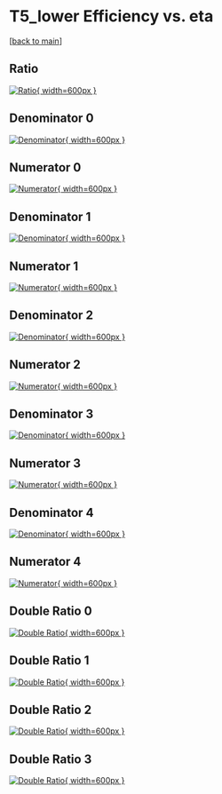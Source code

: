 # T5_lower Efficiency vs. eta

[[back to main](./)]



## Ratio

[![Ratio](../mtv/var/T5_lower_vtr_211_1_eff_eta.png){ width=600px }](../mtv/var/T5_lower_vtr_211_1_eff_eta.pdf)

## Denominator 0

[![Denominator](../mtv/den/T5_lower_vtr_211_1_eff_eta_den0.png){ width=600px }](../mtv/den/T5_lower_vtr_211_1_eff_eta_den0.pdf)

## Numerator 0

[![Numerator](../mtv/num/T5_lower_vtr_211_1_eff_eta_num0.png){ width=600px }](../mtv/num/T5_lower_vtr_211_1_eff_eta_num0.pdf)

## Denominator 1

[![Denominator](../mtv/den/T5_lower_vtr_211_1_eff_eta_den1.png){ width=600px }](../mtv/den/T5_lower_vtr_211_1_eff_eta_den1.pdf)

## Numerator 1

[![Numerator](../mtv/num/T5_lower_vtr_211_1_eff_eta_num1.png){ width=600px }](../mtv/num/T5_lower_vtr_211_1_eff_eta_num1.pdf)

## Denominator 2

[![Denominator](../mtv/den/T5_lower_vtr_211_1_eff_eta_den2.png){ width=600px }](../mtv/den/T5_lower_vtr_211_1_eff_eta_den2.pdf)

## Numerator 2

[![Numerator](../mtv/num/T5_lower_vtr_211_1_eff_eta_num2.png){ width=600px }](../mtv/num/T5_lower_vtr_211_1_eff_eta_num2.pdf)

## Denominator 3

[![Denominator](../mtv/den/T5_lower_vtr_211_1_eff_eta_den3.png){ width=600px }](../mtv/den/T5_lower_vtr_211_1_eff_eta_den3.pdf)

## Numerator 3

[![Numerator](../mtv/num/T5_lower_vtr_211_1_eff_eta_num3.png){ width=600px }](../mtv/num/T5_lower_vtr_211_1_eff_eta_num3.pdf)

## Denominator 4

[![Denominator](../mtv/den/T5_lower_vtr_211_1_eff_eta_den4.png){ width=600px }](../mtv/den/T5_lower_vtr_211_1_eff_eta_den4.pdf)

## Numerator 4

[![Numerator](../mtv/num/T5_lower_vtr_211_1_eff_eta_num4.png){ width=600px }](../mtv/num/T5_lower_vtr_211_1_eff_eta_num4.pdf)

## Double Ratio 0

[![Double Ratio](../mtv/ratio/T5_lower_vtr_211_1_eff_eta_ratio0.png){ width=600px }](../mtv/ratio/T5_lower_vtr_211_1_eff_eta_ratio0.pdf)

## Double Ratio 1

[![Double Ratio](../mtv/ratio/T5_lower_vtr_211_1_eff_eta_ratio1.png){ width=600px }](../mtv/ratio/T5_lower_vtr_211_1_eff_eta_ratio1.pdf)

## Double Ratio 2

[![Double Ratio](../mtv/ratio/T5_lower_vtr_211_1_eff_eta_ratio2.png){ width=600px }](../mtv/ratio/T5_lower_vtr_211_1_eff_eta_ratio2.pdf)

## Double Ratio 3

[![Double Ratio](../mtv/ratio/T5_lower_vtr_211_1_eff_eta_ratio3.png){ width=600px }](../mtv/ratio/T5_lower_vtr_211_1_eff_eta_ratio3.pdf)

